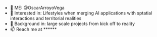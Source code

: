 - 👋 ME: @OscarArroyoVega
- 👀 Interested in: Lifestyles when merging AI applications with sptatial interactions and territorial realities
- 🌱 Background in: large scale projects from kick off to reality
- 📫 Reach me at ******

<!---
OscarArroyoVega/OscarArroyoVega is a ✨ special ✨ repository because its `README.md` (this file) appears on your GitHub profile.
You can click the Preview link to take a look at your changes.
--->

